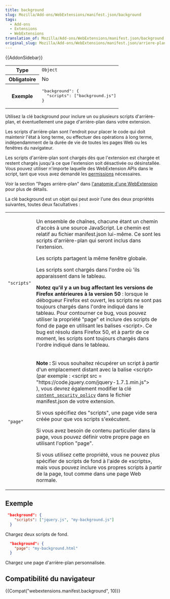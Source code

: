 ```yaml
---
title: background
slug: Mozilla/Add-ons/WebExtensions/manifest.json/background
tags:
  - Add-ons
  - Extensions
  - WebExtensions
translation_of: Mozilla/Add-ons/WebExtensions/manifest.json/background
original_slug: Mozilla/Add-ons/WebExtensions/manifest.json/arriere-plan
---
```

{{AddonSidebar}}

<table class="standard-table">
  <tbody>
    <tr>
      <th scope="row" style="width: 30%">Type</th>
      <td><code>Object</code></td>
    </tr>
    <tr>
      <th scope="row">Obligatoire</th>
      <td>No</td>
    </tr>
    <tr>
      <th scope="row">Exemple</th>
      <td>
        <pre class="brush: json">
"background": {
  "scripts": ["background.js"]
}</pre
        >
      </td>
    </tr>
  </tbody>
</table>

Utilisez la clé background pour inclure un ou plusieurs scripts d'arrière-plan, et éventuellement une page d'arrière-plan dans votre extension.

Les scripts d'arrière-plan sont l'endroit pour placer le code qui doit maintenir l'état à long terme, ou effectuer des opérations à long terme, indépendamment de la durée de vie de toutes les pages Web ou les fenêtres du navigateur.

Les scripts d'arrière-plan sont chargés dès que l'extension est chargée et restent chargés jusqu'à ce que l'extension soit désactivée ou désinstallée. Vous pouvez utiliser n'importe laquelle des WebExtension APIs dans le script, tant que vous avez demandé les [permissions](/fr/Add-ons/WebExtensions/manifest.json/permissions) nécessaires.

Voir la section "Pages arrière-plan" dans [l'anatomie d'une WebExtension](/fr/Add-ons/WebExtensions/Anatomy_of_a_WebExtension#Background_pages) pour plus de détails.

La clé background est un objet qui peut avoir l'une des deux propriétés suivantes, toutes deux facultatives :

<table class="standard-table">
  <tbody>
    <tr>
      <td><code>"scripts"</code></td>
      <td>
        <p>
          Un ensemble de chaînes, chacune étant un chemin d'accès à une source
          JavaScript. Le chemin est relatif au fichier manifest.json lui-même.
          Ce sont les scripts d'arrière-plan qui seront inclus dans l'extension.
        </p>
        <p>Les scripts partagent la même fenêtre globale.</p>
        <p>
          Les scripts sont chargés dans l'ordre où 'ils apparaissent dans le
          tableau.
        </p>
        <p>
          <strong
            >Notez qu'il y a un bug affectant les versions de Firefox
            antérieures à la version 50 </strong
          >: lorsque le débogueur Firefox est ouvert, les scripts ne sont pas
          toujours chargés dans l'ordre indiqué dans le tableau. Pour contourner
          ce bug, vous pouvez utiliser la propriété "page" et inclure des
          scripts de fond de page en utilisant les balises &#x3C;script>. Ce bug
          est résolu dans Firefox 50, et à partir de ce moment, les scripts sont
          toujours chargés dans l'ordre indiqué dans le tableau.
        </p>
      </td>
    </tr>
    <tr>
      <td><code>"page"</code></td>
      <td>
        <div class="note">
          <p>
            <strong>Note :</strong> Si vous souhaitez récupérer un script à
            partir d'un emplacement distant avec la balise &#x3C;script> (par
            exemple : &#x3C;script src =
            "https://code.jquery.com/jquery-1.7.1.min.js"> ), vous devrez
            également modifier la clé
            <code
              ><a
                href="/fr/Add-ons/WebExtensions/manifest.json/content_security_policy"
                >content_security_policy</a
              ></code
            >
            dans le fichier manifest.json de votre extension.
          </p>
        </div>
        <p>
          Si vous spécifiez des "scripts", une page vide sera créée pour que vos
          scripts s'exécutent.
        </p>
        <p>
          Si vous avez besoin de contenu particulier dans la page, vous pouvez
          définir votre propre page en utilisant l'option "page".
        </p>
        <p>
          Si vous utilisez cette propriété, vous ne pouvez plus spécifier de
          scripts de fond à l'aide de «scripts», mais vous pouvez inclure vos
          propres scripts à partir de la page, tout comme dans une page Web
          normale.
        </p>
      </td>
    </tr>
  </tbody>
</table>

## Exemple

```json
 "background": {
    "scripts": ["jquery.js", "my-background.js"]
  }
```

Chargez deux scripts de fond.

```json
  "background": {
    "page": "my-background.html"
  }
```

Chargez une page d'arrière-plan personnalisée.

## Compatibilité du navigateur

{{Compat("webextensions.manifest.background", 10)}}
